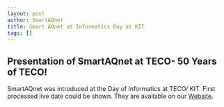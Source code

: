 ```yaml
---
layout: post
author: SmartAQnet
title: Smart AQnet at Informatics Day at KIT
tags: []
---
```

Presentation of SmartAQnet at TECO- 50 Years of TECO! 
-----------------------------------------------------------------------------
SmartAQnet was introduced at the Day of Informatics at TECO/ KIT.
First processed live date could be shown. They are available on our [Website](https://www.smartaq.net/en/dashboard/#/home).

